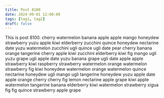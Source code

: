 ```yaml
---
title: Post 8100
date: 2024-09-01 12:00:00
tags: [tag1, tag2]
draft: false
---
```

This is post 8100.
cherry
watermelon
banana
apple
apple
mango
honeydew
strawberry
yuzu
apple
kiwi
elderberry
zucchini
quince
honeydew
nectarine
date
yuzu
watermelon
zucchini
ugli
quince
ugli
date
pear
cherry
banana
orange
tangerine
cherry
apple
kiwi
zucchini
elderberry
kiwi
fig
mango
ugli
yuzu
grape
ugli
apple
date
yuzu
banana
grape
ugli
date
apple
apple
strawberry
kiwi
raspberry
strawberry
watermelon
orange
watermelon
strawberry
fig
kiwi
honeydew
watermelon
orange
watermelon
quince
nectarine
honeydew
ugli
mango
ugli
tangerine
honeydew
yuzu
apple
date
apple
orange
cherry
cherry
fig
lemon
nectarine
apple
grape
kiwi
apple
watermelon
tangerine
banana
elderberry
kiwi
watermelon
strawberry
xigua
fig
fig
quince
strawberry
apple
grape
